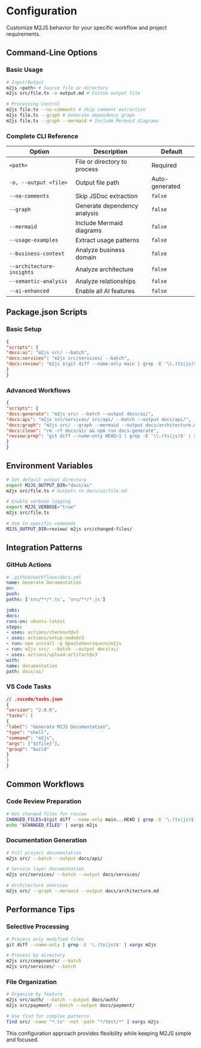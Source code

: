 # Configuration

Customize M2JS behavior for your specific workflow and project requirements.

## Command-Line Options

### Basic Usage

```bash
# Input/Output
m2js <path> # Source file or directory
m2js src/file.ts -o output.md # Custom output file

# Processing Control
m2js file.ts --no-comments # Skip comment extraction
m2js file.ts --graph # Generate dependency graph
m2js file.ts --graph --mermaid # Include Mermaid diagrams
```

### Complete CLI Reference

| Option | Description | Default |
|--------|-------------|---------|
| `<path>` | File or directory to process | Required |
| `-o, --output <file>` | Output file path | Auto-generated |
| `--no-comments` | Skip JSDoc extraction | `false` |
| `--graph` | Generate dependency analysis | `false` |
| `--mermaid` | Include Mermaid diagrams | `false` |
| `--usage-examples` | Extract usage patterns | `false` |
| `--business-context` | Analyze business domain | `false` |
| `--architecture-insights` | Analyze architecture | `false` |
| `--semantic-analysis` | Analyze relationships | `false` |
| `--ai-enhanced` | Enable all AI features | `false` |

## Package.json Scripts

### Basic Setup

```json
{
"scripts": {
"docs:ai": "m2js src/ --batch",
"docs:services": "m2js src/services/ --batch",
"docs:review": "m2js $(git diff --name-only main | grep -E '\\.(ts|js)$')"
}
}
```

### Advanced Workflows

```json
{
"scripts": {
"docs:generate": "m2js src/ --batch --output docs/ai/",
"docs:api": "m2js src/services/ src/api/ --batch --output docs/api/",
"docs:graph": "m2js src/ --graph --mermaid --output docs/architecture.md",
"docs:clean": "rm -rf docs/ai/ && npm run docs:generate",
"review:prep": "git diff --name-only HEAD~1 | grep -E '\\.(ts|js)$' | xargs m2js"
}
}
```

## Environment Variables

```bash
# Set default output directory
export M2JS_OUTPUT_DIR="docs/ai"
m2js src/file.ts # Outputs to docs/ai/file.md

# Enable verbose logging
export M2JS_VERBOSE="true"
m2js src/file.ts

# Use in specific commands
M2JS_OUTPUT_DIR=review/ m2js src/changed-files/
```

## Integration Patterns

### GitHub Actions

```yaml
# .github/workflows/docs.yml
name: Generate Documentation
on:
push:
paths: ['src/**/*.ts', 'src/**/*.js']

jobs:
docs:
runs-on: ubuntu-latest
steps:
- uses: actions/checkout@v3
- uses: actions/setup-node@v3
- run: npm install -g @paulohenriquevn/m2js
- run: m2js src/ --batch --output docs/ai/
- uses: actions/upload-artifact@v3
with:
name: documentation
path: docs/ai/
```

### VS Code Tasks

```json
// .vscode/tasks.json
{
"version": "2.0.0",
"tasks": [
{
"label": "Generate M2JS Documentation",
"type": "shell",
"command": "m2js",
"args": ["${file}"],
"group": "build"
}
]
}
```

## Common Workflows

### Code Review Preparation

```bash
# Get changed files for review
CHANGED_FILES=$(git diff --name-only main...HEAD | grep -E '\.(ts|js)$')
echo "$CHANGED_FILES" | xargs m2js
```

### Documentation Generation

```bash
# Full project documentation
m2js src/ --batch --output docs/api/

# Service layer documentation
m2js src/services/ --batch --output docs/services/

# Architecture overview
m2js src/ --graph --mermaid --output docs/architecture.md
```

## Performance Tips

### Selective Processing

```bash
# Process only modified files
git diff --name-only | grep -E '\.(ts|js)$' | xargs m2js

# Process by directory
m2js src/components/ --batch
m2js src/services/ --batch
```

### File Organization

```bash
# Organize by feature
m2js src/auth/ --batch --output docs/auth/
m2js src/payment/ --batch --output docs/payment/

# Use find for complex patterns
find src/ -name "*.ts" -not -path "*/test/*" | xargs m2js
```

This configuration approach provides flexibility while keeping M2JS simple and focused.